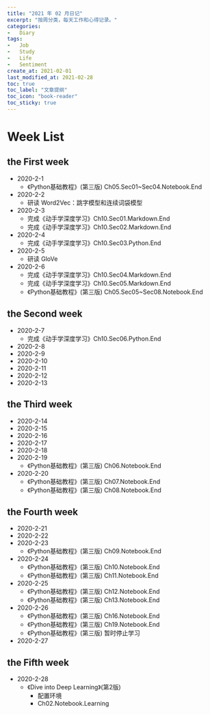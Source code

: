 ```yaml
---
title: "2021 年 02 月日记"
excerpt: "按周分类，每天工作和心得记录。"
categories:
-   Diary
tags:
-   Job
-   Study
-   Life
-   Sentiment
create_at: 2021-02-01
last_modified_at: 2021-02-28
toc: true
toc_label: "文章提纲"
toc_icon: "book-reader"
toc_sticky: true
---
```


# Week List

## the First week

-   2020-2-1
    -   《Python基础教程》(第三版) Ch05.Sec01~Sec04.Notebook.End
-   2020-2-2
    -   研读 Word2Vec：跳字模型和连续词袋模型
-   2020-2-3
    -   完成《动手学深度学习》Ch10.Sec01.Markdown.End
    -   完成《动手学深度学习》Ch10.Sec02.Markdown.End
-   2020-2-4
    -   完成《动手学深度学习》Ch10.Sec03.Python.End
-   2020-2-5
    -   研读 GloVe
-   2020-2-6
    -   完成《动手学深度学习》Ch10.Sec04.Markdown.End
    -   完成《动手学深度学习》Ch10.Sec05.Markdown.End
    -   《Python基础教程》(第三版) Ch05.Sec05~Sec08.Notebook.End

## the Second week

-   2020-2-7
    -   完成《动手学深度学习》Ch10.Sec06.Python.End
-   2020-2-8
-   2020-2-9
-   2020-2-10
-   2020-2-11
-   2020-2-12
-   2020-2-13

## the Third week

-   2020-2-14
-   2020-2-15
-   2020-2-16
-   2020-2-17
-   2020-2-18
-   2020-2-19
    -   《Python基础教程》(第三版) Ch06.Notebook.End
-   2020-2-20
    -   《Python基础教程》(第三版) Ch07.Notebook.End
    -   《Python基础教程》(第三版) Ch08.Notebook.End

## the Fourth week

-   2020-2-21
-   2020-2-22
-   2020-2-23
    -   《Python基础教程》(第三版) Ch09.Notebook.End
-   2020-2-24
    -   《Python基础教程》(第三版) Ch10.Notebook.End
    -   《Python基础教程》(第三版) Ch11.Notebook.End
-   2020-2-25
    -   《Python基础教程》(第三版) Ch12.Notebook.End
    -   《Python基础教程》(第三版) Ch13.Notebook.End
-   2020-2-26
    -   《Python基础教程》(第三版) Ch16.Notebook.End
    -   《Python基础教程》(第三版) Ch19.Notebook.End
    -   《Python基础教程》(第三版) 暂时停止学习
-   2020-2-27

## the Fifth week

-   2020-2-28
    -   《Dive into Deep Learning》(第2版)
        -   配置环境
        -   Ch02.Notebook.Learning

